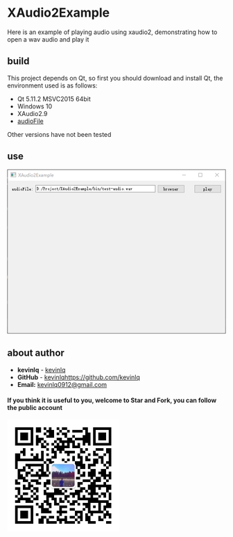 # XAudio2Example
Here is an example of playing audio using xaudio2, demonstrating how to open a wav audio and play it

##  build

This project depends on Qt, so first you should download and install Qt, the environment used is as follows:

- Qt 5.11.2 MSVC2015 64bit
- Windows 10
- XAudio2.9
- [audioFile](https://github.com/adamstark/AudioFile)

Other versions have not been tested

## use

![demo-16-1600](./screen/play_test_16_1600.png)



## about author

- **kevinlq**  - [kevinlq](http://kevinlq.com/)
- **GitHub**  - [kevinlq](https://github.com/kevinlq)https://github.com/kevinlq 
- **Email:** kevinlq0912@gmail.com

#### <i class="fa fa-eye"></i> If you think it is useful to you, welcome to Star and Fork, you can follow the public account

![thanks](./screen/qrcode_for_devstone.png)



